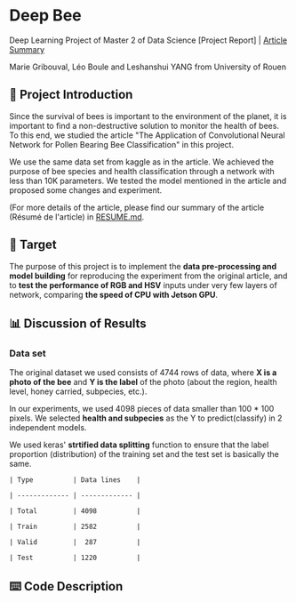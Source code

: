 # Deep Bee

Deep Learning Project of Master 2 of Data Science
\[Project Report\] | [Article Summary](./RESUME.md)

Marie Gribouval, Léo Boule and Leshanshui YANG from University of Rouen


## 📑 Project Introduction
Since the survival of bees is important to the environment of the planet, it is important to find a non-destructive solution to monitor the health of bees. To this end, we studied the article "The Application of Convolutional Neural Network for Pollen Bearing Bee Classification" in this project.

We use the same data set from kaggle as in the article. We achieved the purpose of bee species and health classification through a network with less than 10K parameters. We tested the model mentioned in the article and proposed some changes and experiment.

(For more details of the article, please find our summary of the article (Résumé de l'article) in [RESUME.md](./RESUME.md).

## 🚩 Target
The purpose of this project is to implement the **data pre-processing and model building** for reproducing the experiment from the original article, and to **test the performance of RGB and HSV** inputs under very few layers of network, comparing **the speed of CPU with Jetson GPU**.

## 📊 Discussion of Results

### Data set

  The original dataset we used consists of 4744 rows of data, where **X is a photo of the bee** and **Y is the label** of the photo (about the region, health level, honey carried, subpecies, etc.).
  
  In our experiments, we used 4098 pieces of data smaller than 100 * 100 pixels. We selected **health and subpecies** as the Y to predict(classify) in 2 independent models.
  
  We used keras' **strtified data splitting** function to ensure that the label proportion (distribution) of the training set and the test set is basically the same.
  
    | Type          | Data lines    |
    
    | ------------- | ------------- |
   
    | Total         | 4098          |
    
    | Train         | 2582          |
    
    | Valid         |  287          |
    
    | Test          | 1220          |





## ⌨️ Code Description




